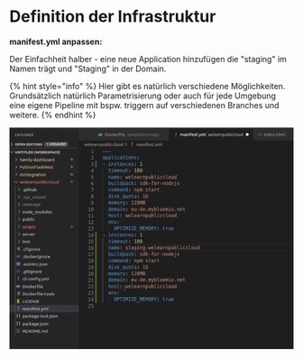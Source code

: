 # Definition der Infrastruktur

**manifest.yml anpassen:**

Der Einfachheit halber - eine neue Application hinzufügen die "staging" im Namen trägt und "Staging" in der Domain.

{% hint style="info" %}
Hier gibt es natürlich verschiedene Möglichkeiten. Grundsätzlich natürlich Parametrisierung oder auch für jede Umgebung eine eigene Pipeline mit bspw. triggern auf verschiedenen Branches und weitere.
{% endhint %}

![](../../../.gitbook/assets/image%20%2834%29.png)

